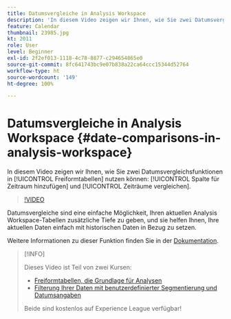```yaml
---
title: Datumsvergleiche in Analysis Workspace
description: 'In diesem Video zeigen wir Ihnen, wie Sie zwei Datumsvergleichsfunktionen in Freiformtabellen nutzen können: „Spalte für Zeitraum hinzufügen“ und „Zeiträume vergleichen“.'
feature: Calendar
thumbnail: 23985.jpg
kt: 2011
role: User
level: Beginner
exl-id: 2f2ef013-1118-4c78-8877-c294654865e0
source-git-commit: 8fc641743bc9e07b838a22ca64ccc15344d52764
workflow-type: ht
source-wordcount: '149'
ht-degree: 100%

---
```


# Datumsvergleiche in Analysis Workspace {#date-comparisons-in-analysis-workspace}

In diesem Video zeigen wir Ihnen, wie Sie zwei Datumsvergleichsfunktionen in [!UICONTROL Freiformtabellen] nutzen können: [!UICONTROL Spalte für Zeitraum hinzufügen] und [!UICONTROL Zeiträume vergleichen].

>[!VIDEO](https://video.tv.adobe.com/v/23985/?quality=12&learn=on)

Datumsvergleiche sind eine einfache Möglichkeit, Ihren aktuellen Analysis Workspace-Tabellen zusätzliche Tiefe zu geben, und sie helfen Ihnen, Ihre aktuellen Daten einfach mit historischen Daten in Bezug zu setzen.

Weitere Informationen zu dieser Funktion finden Sie in der [Dokumentation](https://experienceleague.adobe.com/docs/analytics/analyze/analysis-workspace/components/calendar-date-ranges/time-comparison.html?lang=de).

>[!INFO]
>
> Dieses Video ist Teil von zwei Kursen:
>
> * [Freiformtabellen, die Grundlage für Analysen](https://experienceleague.adobe.com/?recommended=Analytics-U-1-2020.3)
> * [Filterung Ihrer Daten mit benutzerdefinierter Segmentierung und Datumsangaben](https://experienceleague.adobe.com/?recommended=Analytics-U-1-2021.1.filterdata&amp;lang=de)
>
> Beide sind kostenlos auf Experience League verfügbar!

